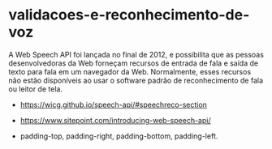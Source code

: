 # validacoes-e-reconhecimento-de-voz

A Web Speech API foi lançada no final de 2012, e possibilita que as pessoas desenvolvedoras da Web forneçam recursos de entrada de fala e saída de texto para fala em um navegador da Web. Normalmente, esses recursos não estão disponíveis ao usar o software padrão de reconhecimento de fala ou leitor de tela.

- https://wicg.github.io/speech-api/#speechreco-section
- https://www.sitepoint.com/introducing-web-speech-api/

- padding-top, padding-right, padding-bottom, padding-left.